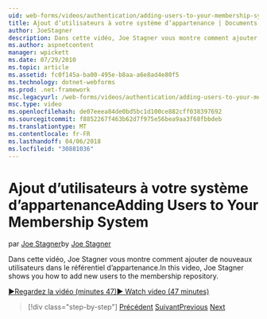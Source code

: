 ```yaml
---
uid: web-forms/videos/authentication/adding-users-to-your-membership-system
title: Ajout d’utilisateurs à votre système d’appartenance | Documents Microsoft
author: JoeStagner
description: Dans cette vidéo, Joe Stagner vous montre comment ajouter de nouveaux utilisateurs dans le référentiel d’appartenance.
ms.author: aspnetcontent
manager: wpickett
ms.date: 07/29/2010
ms.topic: article
ms.assetid: fc0f145a-ba00-495e-b8aa-a6e8ad4e80f5
ms.technology: dotnet-webforms
ms.prod: .net-framework
msc.legacyurl: /web-forms/videos/authentication/adding-users-to-your-membership-system
msc.type: video
ms.openlocfilehash: de07eeea84de0bd5bc1d100ce882cff038397692
ms.sourcegitcommit: f8852267f463b62d7f975e56bea9aa3f68fbbdeb
ms.translationtype: MT
ms.contentlocale: fr-FR
ms.lasthandoff: 04/06/2018
ms.locfileid: "30881036"
---
```

<a name="adding-users-to-your-membership-system"></a><span data-ttu-id="47f4c-103">Ajout d’utilisateurs à votre système d’appartenance</span><span class="sxs-lookup"><span data-stu-id="47f4c-103">Adding Users to Your Membership System</span></span>
====================
<span data-ttu-id="47f4c-104">par [Joe Stagner](https://github.com/JoeStagner)</span><span class="sxs-lookup"><span data-stu-id="47f4c-104">by [Joe Stagner](https://github.com/JoeStagner)</span></span>

<span data-ttu-id="47f4c-105">Dans cette vidéo, Joe Stagner vous montre comment ajouter de nouveaux utilisateurs dans le référentiel d’appartenance.</span><span class="sxs-lookup"><span data-stu-id="47f4c-105">In this video, Joe Stagner shows you how to add new users to the membership repository.</span></span>

[<span data-ttu-id="47f4c-106">&#9654;Regardez la vidéo (minutes 47)</span><span class="sxs-lookup"><span data-stu-id="47f4c-106">&#9654; Watch video (47 minutes)</span></span>](https://channel9.msdn.com/Blogs/ASP-NET-Site-Videos/adding-users-to-your-membership-system)

> [!div class="step-by-step"]
> <span data-ttu-id="47f4c-107">[Précédent](validating-users-with-the-login-control.md)
> [Suivant](logging-users-into-your-membership-system.md)</span><span class="sxs-lookup"><span data-stu-id="47f4c-107">[Previous](validating-users-with-the-login-control.md)
[Next](logging-users-into-your-membership-system.md)</span></span>
